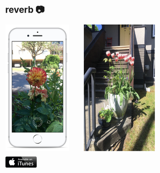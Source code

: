# reverb 📷

<img src="preview/flower.png" height=400/>  &nbsp;&nbsp;&nbsp;&nbsp;&nbsp;&nbsp;&nbsp;&nbsp;&nbsp;&nbsp;        <img src="preview/tulip.gif"  height=400/>


<a href="https://itunes.apple.com/th/app/reverb/id1388050047">
     <img src="preview/itunes-button.png" width=100/>
</a>
